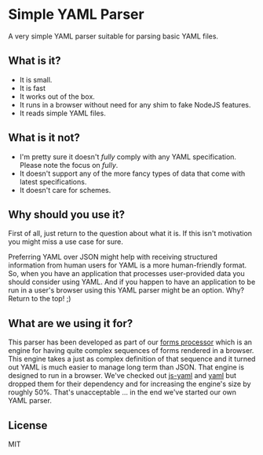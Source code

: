 # Simple YAML Parser

A very simple YAML parser suitable for parsing basic YAML files.

## What is it?

* It is small.
* It is fast
* It works out of the box.
* It runs in a browser without need for any shim to fake NodeJS features.
* It reads simple YAML files.

## What is it not?

* I'm pretty sure it doesn't _fully_ comply with any YAML specification. Please note the focus on _fully_.
* It doesn't support any of the more fancy types of data that come with latest specifications.
* It doesn't care for schemes.

## Why should you use it?

First of all, just return to the question about what it is. If this isn't motivation you might miss a use case for sure.

Preferring YAML over JSON might help with receiving structured information from human users for YAML is a more human-friendly format. So, when you have an application that processes user-provided data you should consider using YAML. And if you happen to have an application to be run in a user's browser using this YAML parser might be an option. Why? Return to the top! ;)

## What are we using it for?

This parser has been developed as part of our [forms processor](https://www.npmjs.com/package/forms-processor) which is an engine for having quite complex sequences of forms rendered in a browser. This engine takes a just as complex definition of that sequence and it turned out YAML is much easier to manage long term than JSON. That engine is designed to run in a browser. We've checked out [js-yaml](https://www.npmjs.com/package/js-yaml) and [yaml](https://www.npmjs.com/package/yaml) but dropped them for their dependency and for increasing the engine's size by roughly 50%. That's unacceptable ... in the end we've started our own YAML parser.

## License

MIT
